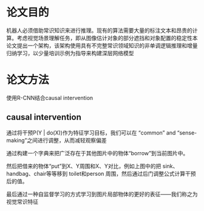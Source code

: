 # 论文目的
机器人必须借助常识知识来进行推理。现有的算法需要大量的标注文本和昂贵的计算。考虑视觉场景理解任务，即从图像估计对象的部分遮挡和对象配置的稳定性本论文提出一个架构，该架构使用具有不完整常识领域知识的非单调逻辑推理和增量归纳学习，以少量培训示例为指导来构建深层网络模型

# 论文方法
使用R-CNN结合causal intervention
## causal intervention
通过将干预P(Y | do(X))作为特征学习目标，我们可以在 “common” and “sense-making”之间进行调整，从而减轻观察偏差

通过构建一个字典来把广泛存在于其他图片中的物体“borrow”到当前图片中。

然后把借来的物体“put”到X、Y周围和X、Y对比，例如上图中的把 sink、handbag、chair等等移到 toilet和person 周围，然后通过后门调整公式计算干预后的值。

最后通过一种自监督学习的方式学习到图片局部物体的更好的表征——我们称之为视觉常识特征

